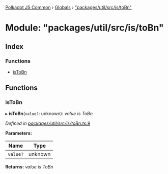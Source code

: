 [Polkadot JS Common](../README.md) › [Globals](../globals.md) › ["packages/util/src/is/toBn"](_packages_util_src_is_tobn_.md)

# Module: "packages/util/src/is/toBn"

## Index

### Functions

* [isToBn](_packages_util_src_is_tobn_.md#istobn)

## Functions

###  isToBn

▸ **isToBn**(`value?`: unknown): *value is ToBn*

*Defined in [packages/util/src/is/toBn.ts:9](https://github.com/polkadot-js/common/blob/d176c7471/packages/util/src/is/toBn.ts#L9)*

**Parameters:**

Name | Type |
------ | ------ |
`value?` | unknown |

**Returns:** *value is ToBn*
